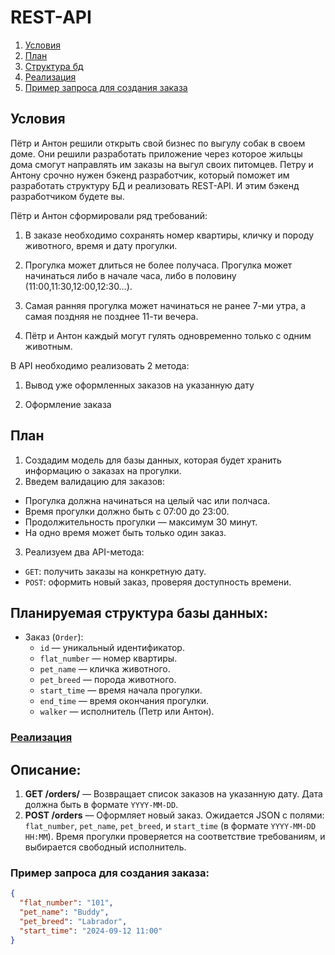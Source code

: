 # REST-API
1. [Условия](#условия)
2. [План](#план)
3. [Структура бд](#планируемая-структура-базы-данных)
4. [Реализация](#реализация)
5. [Пример запроса для создания заказа](#пример-запроса-для-создания-заказа)

## Условия 
Пётр и Антон решили открыть свой бизнес по выгулу собак в своем доме. Они решили разработать приложение через которое жильцы дома смогут направлять им заказы на выгул своих питомцев. Петру и Антону срочно нужен бэкенд разработчик, который поможет им разработать структуру БД и реализовать REST-API. И этим бэкенд разработчиком будете вы. 

Пётр и Антон сформировали ряд требований:

 1. В заказе необходимо сохранять номер квартиры, кличку и породу животного, время и дату прогулки. 

 2. Прогулка может длиться не более получаса. Прогулка может начинаться либо в начале часа, либо в половину (11:00,11:30,12:00,12:30…). 

 3. Самая ранняя прогулка может начинаться не ранее 7-ми утра, а самая поздняя не позднее 11-ти вечера. 

 4. Пётр и Антон каждый могут гулять одновременно только с одним животным. 

В API необходимо реализовать 2 метода:
 1. Вывод уже оформленных заказов на указанную дату

 2. Оформление заказа
## План
1. Создадим модель для базы данных, которая будет хранить информацию о заказах на прогулки.
2. Введем валидацию для заказов:
- Прогулка должна начинаться на целый час или полчаса.
- Время прогулки должно быть с 07:00 до 23:00.
- Продолжительность прогулки — максимум 30 минут.
- На одно время может быть только один заказ.
3. Реализуем два API-метода:
- `GET`: получить заказы на конкретную дату.
- `POST`: оформить новый заказ, проверяя доступность времени.
## Планируемая структура базы данных:
- Заказ (`Order`):
    - `id` — уникальный идентификатор.
    - `flat_number` — номер квартиры.
    - `pet_name` — кличка животного.
    - `pet_breed` — порода животного.
    - `start_time` — время начала прогулки.
    - `end_time` — время окончания прогулки.
    - `walker` — исполнитель (Петр или Антон).
### [Реализация](main.py)
## Описание:
1. **GET /orders/<date>** — Возвращает список заказов на указанную дату. Дата должна быть в формате `YYYY-MM-DD`.
2. **POST /orders** — Оформляет новый заказ. Ожидается JSON с полями: `flat_number`, `pet_name`, `pet_breed`, и `start_time` (в формате `YYYY-MM-DD HH:MM`). Время прогулки проверяется на соответствие требованиям, и выбирается свободный исполнитель.
### Пример запроса для создания заказа:
```json
{
  "flat_number": "101",
  "pet_name": "Buddy",
  "pet_breed": "Labrador",
  "start_time": "2024-09-12 11:00"
}
```